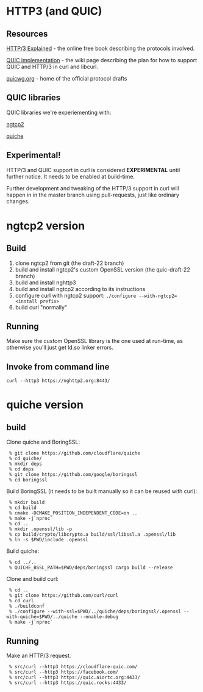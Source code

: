 # HTTP3 (and QUIC)

## Resources

[HTTP/3 Explained](https://daniel.haxx.se/http3-explained/) - the online free
book describing the protocols involved.

[QUIC implementation](https://github.com/curl/curl/wiki/QUIC-implementation) -
the wiki page describing the plan for how to support QUIC and HTTP/3 in curl
and libcurl.

[quicwg.org](https://quicwg.org/) - home of the official protocol drafts

## QUIC libraries

QUIC libraries we're experiementing with:

[ngtcp2](https://github.com/ngtcp2/ngtcp2)

[quiche](https://github.com/cloudflare/quiche)

## Experimental!

HTTP/3 and QUIC support in curl is considered **EXPERIMENTAL** until further
notice. It needs to be enabled at build-time.

Further development and tweaking of the HTTP/3 support in curl will happen in
in the master branch using pull-requests, just like ordinary changes.

# ngtcp2 version

## Build

1. clone ngtcp2 from git (the draft-22 branch)
2. build and install ngtcp2's custom OpenSSL version (the quic-draft-22 branch)
3. build and install nghttp3
4. build and install ngtcp2 according to its instructions
5. configure curl with ngtcp2 support: `./configure --with-ngtcp2=<install prefix>`
6. build curl "normally"

## Running

Make sure the custom OpenSSL library is the one used at run-time, as otherwise
you'll just get ld.so linker errors.

## Invoke from command line

    curl --http3 https://nghttp2.org:8443/

# quiche version

## build

Clone quiche and BoringSSL:

     % git clone https://github.com/cloudflare/quiche
     % cd quiche/
     % mkdir deps
     % cd deps
     % git clone https://github.com/google/boringssl
     % cd boringssl

Build BoringSSL (it needs to be built manually so it can be reused with curl):

     % mkdir build
     % cd build
     % cmake -DCMAKE_POSITION_INDEPENDENT_CODE=on ..
     % make -j`nproc`
     % cd ..
     % mkdir .openssl/lib -p
     % cp build/crypto/libcrypto.a build/ssl/libssl.a .openssl/lib
     % ln -s $PWD/include .openssl

Build quiche:

     % cd ../..
     % QUICHE_BSSL_PATH=$PWD/deps/boringssl cargo build --release

Clone and build curl:

     % cd ..
     % git clone https://github.com/curl/curl
     % cd curl
     % ./buildconf
     % ./configure --with-ssl=$PWD/../quiche/deps/boringssl/.openssl --with-quiche=$PWD/../quiche --enable-debug
     % make -j`nproc`

## Running

Make an HTTP/3 request.

     % src/curl --http3 https://cloudflare-quic.com/
     % src/curl --http3 https://facebook.com/
     % src/curl --http3 https://quic.aiortc.org:4433/
     % src/curl --http3 https://quic.rocks:4433/
